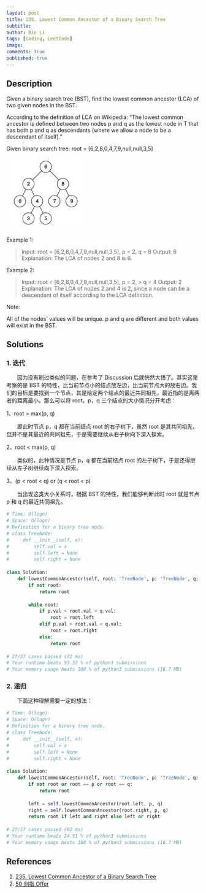 ```yaml
---
layout: post
title: 235. Lowest Common Ancestor of a Binary Search Tree
subtitle:
author: Bin Li
tags: [Coding, LeetCode]
image: 
comments: true
published: true
---
```


## Description
Given a binary search tree (BST), find the lowest common ancestor (LCA) of two given nodes in the BST.

According to the definition of LCA on Wikipedia: “The lowest common ancestor is defined between two nodes p and q as the lowest node in T that has both p and q as descendants (where we allow a node to be a descendant of itself).”

Given binary search tree:  root = [6,2,8,0,4,7,9,null,null,3,5]

 ![](/img/media/15463080882445.jpg)


Example 1:

> Input: root = [6,2,8,0,4,7,9,null,null,3,5], p = 2, q = 8
> Output: 6
> Explanation: The LCA of nodes 2 and 8 is 6.

Example 2:
> Input: root = [6,2,8,0,4,7,9,null,null,3,5], p = 2, > q = 4
> Output: 2
> Explanation: The LCA of nodes 2 and 4 is 2, since a node can be a descendant of itself according to the LCA definition.
 

Note:

All of the nodes' values will be unique.
p and q are different and both values will exist in the BST.


## Solutions
### 1. 迭代
　　因为没有刷过类似的问题，在参考了 Discussion 后就恍然大悟了。其实这里考察的是 BST 的特性，比当前节点小的结点放左边，比当前节点大的放右边。我们的目标是要找到一个节点，其是给定两个结点的最近共同祖先，最近指的是离两者的距离最小。那么可以将 root，p，q 三个结点的大小情况分开考虑：

1、root > max(p, q)

　　即此时节点 p，q 都在当前结点 root 的右子树下，虽然 root 是其共同祖先，但并不是其最近的共同祖先，于是需要继续从右子树向下深入探索。

2、root < max(p, q)

　　类似的，此种情况是节点 p，q 都在当前结点 root 的左子树下，于是还得继续从左子树继续向下深入探索。

3、(p < root < q) or (q < root < p)

　　当出现这类大小关系时，根据 BST 的特性，我们能够判断此时 root 就是节点 p 和 q 的最近共同祖先。

```python
# Time: O(logn)
# Space: O(logn)
# Definition for a binary tree node.
# class TreeNode:
#     def __init__(self, x):
#         self.val = x
#         self.left = None
#         self.right = None

class Solution:
    def lowestCommonAncestor(self, root: 'TreeNode', p: 'TreeNode', q: 'TreeNode') -> 'TreeNode':
        if not root:
            return root
        
        while root:
            if p.val < root.val > q.val:
                root = root.left
            elif p.val > root.val < q.val:
                root = root.right
            else:
                return root

# 27/27 cases passed (72 ms)
# Your runtime beats 93.32 % of python3 submissions
# Your memory usage beats 100 % of python3 submissions (16.7 MB)
```

### 2. 递归
　　下面这种理解需要一定的想法：

```python
# Time: O(logn)
# Space: O(logn)
# Definition for a binary tree node.
# class TreeNode:
#     def __init__(self, x):
#         self.val = x
#         self.left = None
#         self.right = None

class Solution:
    def lowestCommonAncestor(self, root: 'TreeNode', p: 'TreeNode', q: 'TreeNode') -> 'TreeNode':
        if not root or root == p or root == q:
            return root
        
        left = self.lowestCommonAncestor(root.left, p, q)
        right = self.lowestCommonAncestor(root.right, p, q)
        return root if left and right else left or right

# 27/27 cases passed (92 ms)
# Your runtime beats 24.51 % of python3 submissions
# Your memory usage beats 100 % of python3 submissions (16.7 MB)
```

## References
1. [235. Lowest Common Ancestor of a Binary Search Tree](https://leetcode.com/problems/lowest-common-ancestor-of-a-binary-search-tree/)
2. [50 剑指 Offer](http://binlidaily.github.io/2019-05-12-(050)-最近公共祖先.md)